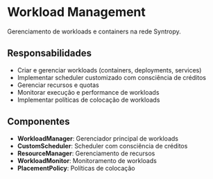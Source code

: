 # Workload Management

Gerenciamento de workloads e containers na rede Syntropy.

## Responsabilidades

- Criar e gerenciar workloads (containers, deployments, services)
- Implementar scheduler customizado com consciência de créditos
- Gerenciar recursos e quotas
- Monitorar execução e performance de workloads
- Implementar políticas de colocação de workloads

## Componentes

- **WorkloadManager**: Gerenciador principal de workloads
- **CustomScheduler**: Scheduler com consciência de créditos
- **ResourceManager**: Gerenciamento de recursos
- **WorkloadMonitor**: Monitoramento de workloads
- **PlacementPolicy**: Políticas de colocação
